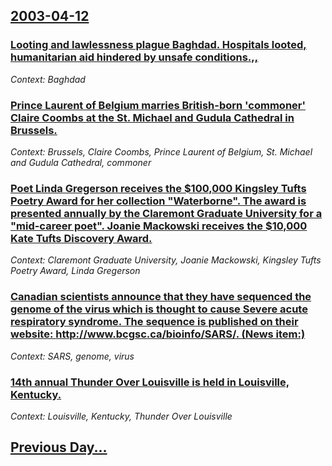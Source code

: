## [2003-04-12](/news/2003/04/12/index.md)

### [ Looting and lawlessness plague Baghdad. Hospitals looted, humanitarian aid hindered by unsafe conditions.,,](/news/2003/04/12/looting-and-lawlessness-plague-baghdad-hospitals-looted-humanitarian-aid-hindered-by-unsafe-conditions.md)
_Context: Baghdad_

### [ Prince Laurent of Belgium marries British-born 'commoner' Claire Coombs at the St. Michael and Gudula Cathedral in Brussels.](/news/2003/04/12/prince-laurent-of-belgium-marries-british-born-commoner-claire-coombs-at-the-st-michael-and-gudula-cathedral-in-brussels.md)
_Context: Brussels, Claire Coombs, Prince Laurent of Belgium, St. Michael and Gudula Cathedral, commoner_

### [ Poet Linda Gregerson receives the $100,000 Kingsley Tufts Poetry Award for her collection "Waterborne". The award is presented annually by the Claremont Graduate University for a "mid-career poet". Joanie Mackowski receives the $10,000 Kate Tufts Discovery Award.](/news/2003/04/12/poet-linda-gregerson-receives-the-100-000-kingsley-tufts-poetry-award-for-her-collection-waterborne-the-award-is-presented-annually-by.md)
_Context: Claremont Graduate University, Joanie Mackowski, Kingsley Tufts Poetry Award, Linda Gregerson_

### [ Canadian scientists announce that they have sequenced the genome of the virus which is thought to cause Severe acute respiratory syndrome. The sequence is published on their website: http://www.bcgsc.ca/bioinfo/SARS/. (News item:)](/news/2003/04/12/canadian-scientists-announce-that-they-have-sequenced-the-genome-of-the-virus-which-is-thought-to-cause-severe-acute-respiratory-syndrome.md)
_Context: SARS, genome, virus_

### [ 14th annual Thunder Over Louisville is held in Louisville, Kentucky.](/news/2003/04/12/14th-annual-thunder-over-louisville-is-held-in-louisville-kentucky.md)
_Context: Louisville, Kentucky, Thunder Over Louisville_

## [Previous Day...](/news/2003/04/11/index.md)

